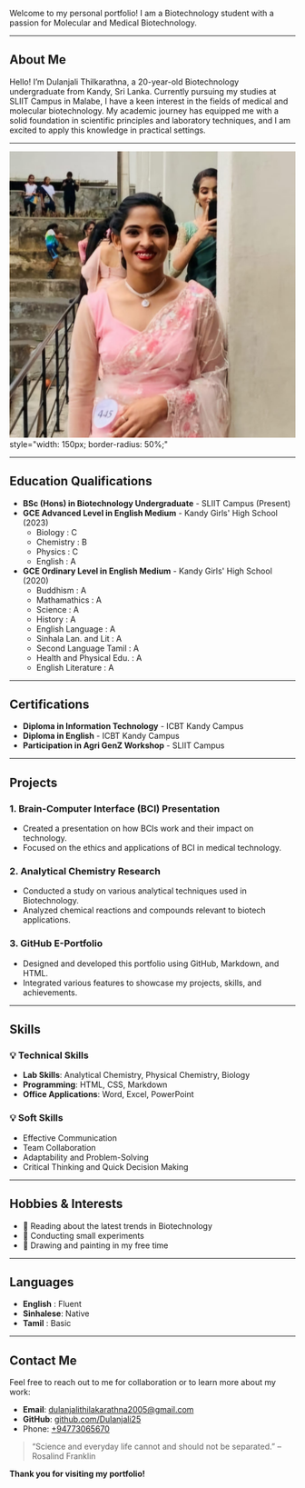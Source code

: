 Welcome to my personal portfolio! I am a Biotechnology student with a passion for Molecular and Medical Biotechnology.

---

## **About Me**
Hello! I’m Dulanjali Thilkarathna, a 20-year-old Biotechnology undergraduate from Kandy, Sri Lanka. Currently pursuing my studies at SLIIT Campus in Malabe, I have a keen interest in the fields of medical and molecular biotechnology. My academic journey has equipped me with a solid foundation in scientific principles and laboratory techniques, and I am excited to apply this knowledge in practical settings.

---

![My Bio Image](https://github.com/Dulanjali25/Dulanjali25.github.io/blob/main/WhatsApp%20Image%202024-09-28%20at%2020.10.15_43458e61.jpg?raw=true) style="width: 150px; border-radius: 50%;"

---

## **Education Qualifications**

- **BSc (Hons) in Biotechnology Undergraduate** - SLIIT Campus (Present)
- **GCE Advanced Level in English Medium** - Kandy Girls' High School (2023)
  - Biology   : C
  - Chemistry : B
  - Physics   : C
  - English   : A
- **GCE Ordinary Level in English Medium** - Kandy Girls' High School (2020)
  - Buddhism                 : A
  - Mathamathics             : A
  - Science                  : A
  - History                  : A
  - English Language         : A
  - Sinhala Lan. and Lit     : A
  - Second Language Tamil    : A
  - Health and Physical Edu. : A
  - English Literature       : A

---

## **Certifications**

- **Diploma in Information Technology** - ICBT Kandy Campus
- **Diploma in English** - ICBT Kandy Campus
- **Participation in Agri GenZ Workshop** - SLIIT Campus

---

## **Projects**

### 1. **Brain-Computer Interface (BCI) Presentation**
- Created a presentation on how BCIs work and their impact on technology.
- Focused on the ethics and applications of BCI in medical technology.

### 2. **Analytical Chemistry Research**
- Conducted a study on various analytical techniques used in Biotechnology.
- Analyzed chemical reactions and compounds relevant to biotech applications.

### 3. **GitHub E-Portfolio**
- Designed and developed this portfolio using GitHub, Markdown, and HTML.
- Integrated various features to showcase my projects, skills, and achievements.

---

## **Skills**

### 💡 Technical Skills
- **Lab Skills**: Analytical Chemistry, Physical Chemistry, Biology
- **Programming**: HTML, CSS, Markdown
- **Office Applications**: Word, Excel, PowerPoint

### 💡 Soft Skills
- Effective Communication
- Team Collaboration
- Adaptability and Problem-Solving
- Critical Thinking and Quick Decision Making

---

## **Hobbies & Interests**

- 📖 Reading about the latest trends in Biotechnology
- 🧬 Conducting small experiments
- 🎨 Drawing and painting in my free time

---

## **Languages**

- **English**  : Fluent
- **Sinhalese**: Native
- **Tamil**    : Basic

---

## **Contact Me**

Feel free to reach out to me for collaboration or to learn more about my work:

- **Email**: [dulanjalithilakarathna2005@gmail.com](mailto:dulanjalithilakarathna2005@gmail.com)
- **GitHub**: [github.com/Dulanjali25](https://github.com/Dulanjali25)
- Phone: [+94773065670](tel:+94773065670)


> “Science and everyday life cannot and should not be separated.” – Rosalind Franklin

**Thank you for visiting my portfolio!**
